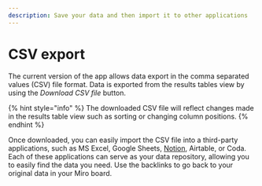 ```yaml
---
description: Save your data and then import it to other applications
---
```


# CSV export

The current version of the app allows data export in the comma separated values (CSV) file format. Data is exported from the results tables view by using the _Download CSV file_ button.

{% hint style="info" %}
The downloaded CSV file will reflect changes made in the results table view such as sorting or changing column positions.
{% endhint %}

Once downloaded, you can easily import the CSV file into a third-party applications, such as MS Excel, Google Sheets, [Notion](export-to-notion.md), Airtable, or Coda. Each of these applications can serve as your data repository, allowing you to easily find the data you need. Use the backlinks to go back to your original data in your Miro board.
